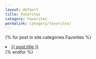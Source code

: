 ```yaml
---
layout: default
title: Favoritos
category: Favorites
permalink: category/favoritos/
---
```


{% for post in site.categories.Favorites %}
<li><a href="{{ site.url }}{{ post.url }}">{{ post.title }}</a></li>
{% endfor %}

